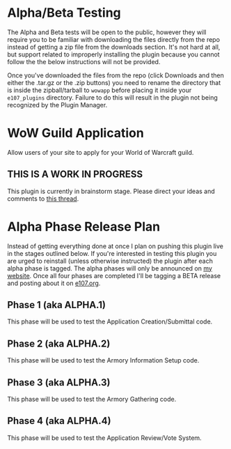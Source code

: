 # Alpha/Beta Testing

The Alpha and Beta tests will be open to the public, however they will require you to be familiar with downloading the files directly from the repo instead of getting
a zip file from the downloads section. It's not hard at all, but support related to improperly installing the plugin because you cannot follow the the below instructions
will not be provided.

Once you've downloaded the files from the repo (click Downloads and then either the .tar.gz or the .zip buttons) you need to rename the directory that is inside the zipball/tarball
to `wowapp` before placing it inside your `e107_plugins` directory. Failure to do this will result in the plugin not being recognized by the Plugin Manager.

# WoW Guild Application

Allow users of your site to apply for your World of Warcraft guild.

## THIS IS A WORK IN PROGRESS

This plugin is currently in brainstorm stage. Please direct your ideas and comments to [this thread](http://e107.org/e107_plugins/forum/forum_viewtopic.php?211599).

# Alpha Phase Release Plan

Instead of getting everything done at once I plan on pushing this plugin live in the stages outlined below. If you're interested in testing this plugin you are urged to reinstall
(unless otherwise instructed) the plugin after each alpha phase is tagged. The alpha phases will only be announced on [my website](http://painswitch.com/). Once all four phases are
completed I'll be tagging a BETA release and posting about it on [e107.org](http://e107.org/).

## Phase 1 (aka ALPHA.1)

This phase will be used to test the Application Creation/Submittal code.

## Phase 2 (aka ALPHA.2)

This phase will be used to test the Armory Information Setup code.

## Phase 3 (aka ALPHA.3)

This phase will be used to test the Armory Gathering code.

## Phase 4 (aka ALPHA.4)

This phase will be used to test the Application Review/Vote System.